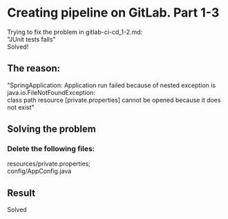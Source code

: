 # Creating pipeline on GitLab. Part 1-3
Trying to fix the problem in gitlab-ci-cd_1-2.md:     
"JUnit tests falls"     
Solved!

## The reason:
"SpringApplication: Application run failed because of nested exception is java.io.FileNotFoundException:        
class path resource [private.properties] cannot be opened because it does not exist"

## Solving the problem
### Delete the following files:
resources/private.properties;      
config/AppConfig.java

## Result
Solved